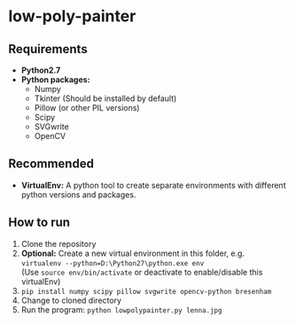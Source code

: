 # low-poly-painter
## Requirements
* **Python2.7**
* **Python packages:**
    * Numpy
	* Tkinter (Should be installed by default)
	* Pillow (or other PIL versions)
	* Scipy
	* SVGwrite
	* OpenCV

## Recommended
* **VirtualEnv:** A python tool to create separate environments with different python versions and packages.

## How to run
1. Clone the repository
2. **Optional:** Create a new virtual environment in this folder, e.g.  
`virtualenv --python=D:\Python27\python.exe env`  
(Use `source env/bin/activate` or deactivate to enable/disable this virtualEnv)
3. `pip install numpy scipy pillow svgwrite opencv-python bresenham`
4. Change to cloned directory  
5. Run the program: `python lowpolypainter.py lenna.jpg`

